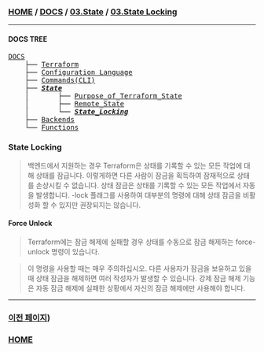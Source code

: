 ### [HOME](https://github.com/MZCMSC/Terraform/blob/main/README.md) / [DOCS](https://github.com/MZCMSC/Terraform/blob/main/DOCS/README.md) / [03.State](https://github.com/MZCMSC/Terraform/blob/main/DOCS/03_State/README.md) / [03.State Locking](https://github.com/MZCMSC/Terraform/blob/main/DOCS/03_State/03_State_Locking/README.md)

---

#### DOCS TREE

<pre>
<a href = "https://github.com/MZCMSC/Terraform/blob/main/DOCS/README.md">DOCS</a>
    ├── <a href = "https://github.com/MZCMSC/Terraform/blob/main/DOCS/00_Terraform/README.md">Terraform</a>
    ├── <a href = "https://github.com/MZCMSC/Terraform/blob/main/DOCS/01_Configuration_Language/README.md">Configuration Language</a>
    ├── <a href ="https://github.com/MZCMSC/Terraform/blob/main/DOCS/02_Commands(CLI)/README.md">Commands(CLI)</a>
    ├── <a href = "https://github.com/MZCMSC/Terraform/blob/main/DOCS/03_State/README.md"><i><b>State</b></i></a>
    │       ├── <a href = "https://github.com/MZCMSC/Terraform/blob/main/DOCS/03_State/01_Purpose_of_Terraform_State/README.md">Purpose_of_Terraform_State</a>
    │       ├── <a href = "https://github.com/MZCMSC/Terraform/blob/main/DOCS/03_State/02_Remote_State/README.md">Remote_State</a>
    │       └── <i><b><a href = "https://github.com/MZCMSC/Terraform/blob/main/DOCS/03_State/03_State_Locking/README.md">State_Locking</a></b></i>
    ├── <a href = "https://github.com/MZCMSC/Terraform/blob/main/DOCS/04_Backends/README.md">Backends</a>
    └── <a href = "https://github.com/MZCMSC/Terraform/blob/main/DOCS/05_Functions/README.md">Functions</a>
</pre>

### State Locking

> 백엔드에서 지원하는 경우 Terraform은 상태를 기록할 수 있는 모든 작업에 대해 상태를 잠급니다. 이렇게하면 다른 사람이 잠금을 획득하여 잠재적으로 상태를 손상시킬 수 없습니다. 상태 잠금은 상태를 기록할 수 있는 모든 작업에서 자동을 발생합니다. -lock 플래그를 사용하여 대부분의 명령에 대해 상태 잠금을 비활성화 할 수 있지만 권장되지는 않습니다.

#### Force Unlock

> Terraform에는 잠금 해제에 실패할 경우 상태를 수동으로 잠금 해제하는 force-unlock 명령이 있습니다.

> 이 명령을 사용할 때는 매우 주의하십시오. 다른 사용자가 잠금을 보유하고 있을 때 상태 잠금을 해제하면 여러 작성자가 발생할 수 있습니다. 강제 잠금 해제 기능은 자동 잠금 해제에 실패한 상황에서 자신의 잠금 해제에만 사용해야 합니다.

---

### [이전 페이지](https://github.com/MZCMSC/Terraform/blob/main/DOCS/03_State/02_Remote_State/README.md))

### [HOME](https://github.com/MZCMSC/Terraform/blob/main/README.md)
